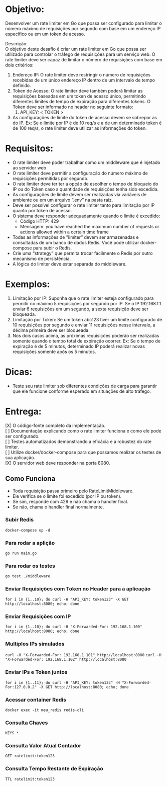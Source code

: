 # Objetivo: 
Desenvolver um rate limiter em Go que possa ser configurado para limitar o número máximo de requisições por segundo com base em um endereço IP específico ou em um token de acesso.

Descrição:<br> O objetivo deste desafio é criar um rate limiter em Go que possa ser utilizado para controlar o tráfego de requisições para um serviço web. O rate limiter deve ser capaz de limitar o número de requisições com base em dois critérios:

1. Endereço IP: O rate limiter deve restringir o número de requisições recebidas de um único endereço IP dentro de um intervalo de tempo definido.
2. Token de Acesso: O rate limiter deve também poderá limitar as requisições baseadas em um token de acesso único, permitindo diferentes limites de tempo de expiração para diferentes tokens. O Token deve ser informado no header no seguinte formato:
    1. API_KEY: < TOKEN >
3. As configurações de limite do token de acesso devem se sobrepor as do IP. Ex: Se o limite por IP é de 10 req/s e a de um determinado token é de 100 req/s, o rate limiter deve utilizar as informações do token.

# Requisitos:

- O rate limiter deve poder trabalhar como um middleware que é injetado ao servidor web
- O rate limiter deve permitir a configuração do número máximo de requisições permitidas por segundo.
- O rate limiter deve ter ter a opção de escolher o tempo de bloqueio do IP ou do Token caso a quantidade de requisições tenha sido excedida.
- As configurações de limite devem ser realizadas via variáveis de ambiente ou em um arquivo “.env” na pasta raiz.
- Deve ser possível configurar o rate limiter tanto para limitação por IP quanto por token de acesso.
- O sistema deve responder adequadamente quando o limite é excedido:
    - Código HTTP: 429 
    - Mensagem: you have reached the maximum number of requests or actions allowed within a certain time frame
- Todas as informações de "limiter” devem ser armazenadas e consultadas de um banco de dados Redis. Você pode utilizar docker-compose para subir o Redis.
- Crie uma “strategy” que permita trocar facilmente o Redis por outro mecanismo de persistência.
- A lógica do limiter deve estar separada do middleware.

# Exemplos:

1. Limitação por IP: Suponha que o rate limiter esteja configurado para permitir no máximo 5 requisições por segundo por IP. Se o IP 192.168.1.1 enviar 6 requisições em um segundo, a sexta requisição deve ser bloqueada.
2. Limitação por Token: Se um token abc123 tiver um limite configurado de 10 requisições por segundo e enviar 11 requisições nesse intervalo, a décima primeira deve ser bloqueada.
3. Nos dois casos acima, as próximas requisições poderão ser realizadas somente quando o tempo total de expiração ocorrer. Ex: Se o tempo de expiração é de 5 minutos, determinado IP poderá realizar novas requisições somente após os 5 minutos.

# Dicas:
 - Teste seu rate limiter sob diferentes condições de carga para garantir que ele funcione conforme esperado em situações de alto tráfego.

# Entrega:
[X] O código-fonte completo da implementação.<br>
[ ] Documentação explicando como o rate limiter funciona e como ele pode ser configurado.<br>
[ ] Testes automatizados demonstrando a eficácia e a robustez do rate limiter.<br>
[ ] Utilize docker/docker-compose para que possamos realizar os testes de sua aplicação.<br>
[X] O servidor web deve responder na porta 8080.<br>


## Como Funciona

- Toda requisição passa primeiro pelo RateLimitMiddleware.
- Ele verifica se o limite foi excedido (por IP ou token).
- Se sim, responde com 429 e não chama o handler final.
- Se não, chama o handler final normalmente.

### Subir Redis 

```docker-compose up -d```

### Para rodar a aplição 

```go run main.go```

### Para rodar os testes 

```go test ./middleware```

### Enviar Requisições com Token no Header para a aplicação

```for i in {1..10}; do curl -H "API_KEY: token123" -X GET http://localhost:8080; echo; done```

### Enviar Requisições com IP 

```for i in {1..10}; do curl -H "X-Forwarded-For: 192.168.1.100" http://localhost:8080; echo; done```

### Multiplos IPs simulados 

```curl -H "X-Forwarded-For: 192.168.1.101" http://localhost:8080```
```curl -H "X-Forwarded-For: 192.168.1.102" http://localhost:8080```

### Enviar IPs e Token juntos 

```for i in {1..11}; do curl -H "API_KEY: token133" -H "X-Forwarded-For:127.0.0.2" -X GET http://localhost:8080; echo; done```


### Acessar container Redis

```docker exec -it meu_redis redis-cli```

### Consulta Chaves 

```KEYS *```

### Consulta Valor Atual Contador 

```GET ratelimit:token123```

### Consulta Tempo Restante de Expiração 

```TTL ratelimit:token123```


